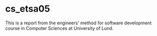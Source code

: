 cs_etsa05
=========

This is a report from the engineers' method for software development course in Computer Sciences at University of Lund.
